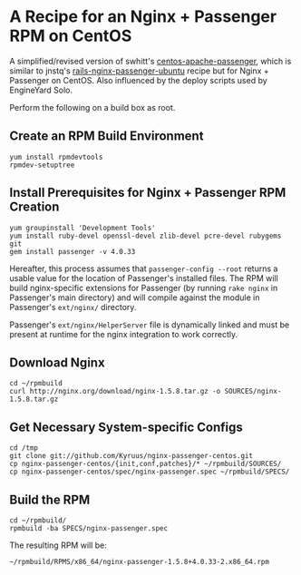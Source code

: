 # A Recipe for an Nginx + Passenger RPM on CentOS

A simplified/revised version of swhitt's [centos-apache-passenger][cap], which
is similar to jnstq's [rails-nginx-passenger-ubuntu][rnpu] recipe but for
Nginx + Passenger on CentOS. Also influenced by the deploy scripts used by
EngineYard Solo.

  [cap]: http://github.com/swhitt/centos-apache-passenger
  [rnpu]: http://github.com/jnstq/rails-nginx-passenger-ubuntu

Perform the following on a build box as root.

## Create an RPM Build Environment
    yum install rpmdevtools
    rpmdev-setuptree

## Install Prerequisites for Nginx + Passenger RPM Creation
    yum groupinstall 'Development Tools'
    yum install ruby-devel openssl-devel zlib-devel pcre-devel rubygems git
    gem install passenger -v 4.0.33

Hereafter, this process assumes that `passenger-config --root` returns a
usable value for the location of Passenger's installed files. The RPM will
build nginx-specific extensions for Passenger (by running `rake nginx` in
Passenger's main directory) and will compile against the module in Passenger's
`ext/nginx/` directory.

Passenger's `ext/nginx/HelperServer` file is dynamically linked and must be
present at runtime for the nginx integration to work correctly.

## Download Nginx
    cd ~/rpmbuild
    curl http://nginx.org/download/nginx-1.5.8.tar.gz -o SOURCES/nginx-1.5.8.tar.gz

## Get Necessary System-specific Configs
    cd /tmp
    git clone git://github.com/Kyruus/nginx-passenger-centos.git
    cp nginx-passenger-centos/{init,conf,patches}/* ~/rpmbuild/SOURCES/
    cp nginx-passenger-centos/spec/nginx-passenger.spec ~/rpmbuild/SPECS/

## Build the RPM
    cd ~/rpmbuild/
    rpmbuild -ba SPECS/nginx-passenger.spec

The resulting RPM will be:

    ~/rpmbuild/RPMS/x86_64/nginx-passenger-1.5.8+4.0.33-2.x86_64.rpm
